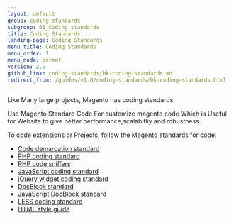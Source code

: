 ```yaml
---
layout: default
group: coding-standards
subgroup: 01_Coding standards
title: Coding Standards
landing-page: Coding Standards
menu_title: Coding Standards
menu_order: 1
menu_node: parent
version: 2.0
github_link: coding-standards/bk-coding-standards.md
redirect_from: /guides/v1.0/coding-standards/bk-coding-standards.html
---
```

<!-- This topic is referred to from Magento 2 code! Don't change the {% glossarytooltip a05c59d3-77b9-47d0-92a1-2cbffe3f8622 %}URL{% endglossarytooltip %} without informing engineering! -->
<!-- Referring file: contributing.md owned by core -->


Like Many large projects, Magento has coding standards. 

Use Magento Standard Code For customize magento code Which is Useful for Website to give better performance,scalabitliy and robustness.

To code extensions or Projects, follow the Magento standards for code:


- [Code demarcation standard]({{page.baseurl}}coding-standards/code-standard-demarcation.html)
- [PHP coding standard]({{page.baseurl}}coding-standards/code-standard-php.html)
- [PHP code sniffers]({{page.baseurl}}coding-standards/code-standard-sniffers.html)
- [JavaScript coding standard]({{page.baseurl}}coding-standards/code-standard-javascript.html)
- [jQuery widget coding standard]({{page.baseurl}}coding-standards/code-standard-jquery-widgets.html)
- [DocBlock standard]({{page.baseurl}}coding-standards/docblock-standard-general.html)
- [JavaScript DocBlock standard]({{page.baseurl}}coding-standards/docblock-standard-javascript.html)
- [LESS coding standard]({{page.baseurl}}coding-standards/code-standard-less.html)
- [HTML style guide]({{page.baseurl}}coding-standards/code-standard-html.html)
